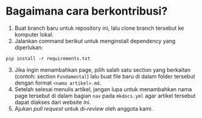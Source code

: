 # Bagaimana cara berkontribusi?
1. Buat branch baru untuk repository ini, lalu clone branch tersebut ke komputer lokal.
2. Jalankan command berikut untuk menginstall dependency yang diperlukan:
```console
pip install -r requirements.txt
```
3. Jika ingin menambahkan page, pilih salah satu section yang berkaitan (contoh: section `Fundamental`) lalu buat file baru di dalam folder tersebut dengan format `<nama artikel>.md`.
4. Setelah selesai menulis artikel, jangan lupa untuk menambahkan nama page tersebut di dalam bagian `nav` pada `mkdocs.yml` agar artikel tersebut dapat diakses dari website ini.
5. Ajukan *pull request* untuk di-*review* oleh anggota kami.